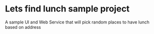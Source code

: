 Lets find lunch sample project
=========================

A sample UI and Web Service that will pick random places to have lunch based on address